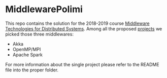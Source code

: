 # MiddlewarePolimi
This repo contains the solution for the 2018-2019 course [Middleware Technologies for Distributed Systems](http://corsi.dei.polimi.it/distsys/index.html).
Among all the proposed [projects](http://corsi.dei.polimi.it/distsys/projects.html) we picked those three middlewares:
* Akka
 * OpenMP/MPI
 * Apache Spark

For more information about the single project please refer to the README file into the proper folder.